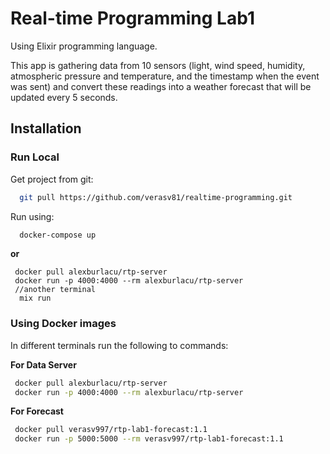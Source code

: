 # Real-time Programming Lab1

Using Elixir programming language.

This app is gathering data from 10 sensors (light, wind speed, humidity, atmospheric pressure and temperature, and the timestamp when the event was sent) and convert these readings into a weather forecast that will be updated every 5 seconds.

## Installation
### Run Local

Get project from git:
```bash 
  git pull https://github.com/verasv81/realtime-programming.git
```
Run using: 
```bash
  docker-compose up
```

**or**

```shell
 docker pull alexburlacu/rtp-server
 docker run -p 4000:4000 --rm alexburlacu/rtp-server
 //another terminal
  mix run
```

### Using Docker images

In different terminals run the following to commands:

**For Data Server**
```bash
 docker pull alexburlacu/rtp-server
 docker run -p 4000:4000 --rm alexburlacu/rtp-server
```

**For Forecast**
```bash
 docker pull verasv997/rtp-lab1-forecast:1.1
 docker run -p 5000:5000 --rm verasv997/rtp-lab1-forecast:1.1
```
